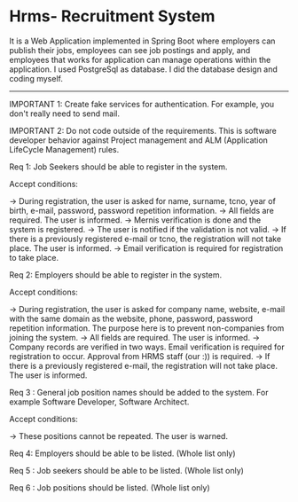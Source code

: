 # Hrms- Recruitment System

It is a Web Application implemented in Spring Boot where employers can publish their jobs, employees can see job postings and apply, and employees that works for application can manage operations within the application. I used PostgreSql as database. I did the database design and coding myself.

----------------------------------------------------------------------------------------------------------------------------------------------------------------------

IMPORTANT 1: Create fake services for authentication. For example, you don't really need to send mail.

IMPORTANT 2: Do not code outside of the requirements. This is software developer behavior against Project management and ALM (Application LifeCycle Management) rules.

Req 1: Job Seekers should be able to register in the system.

Accept conditions:

-> During registration, the user is asked for name, surname, tcno, year of birth, e-mail, password, password repetition information.
-> All fields are required. The user is informed.
-> Mernis verification is done and the system is registered. -> The user is notified if the validation is not valid. -> If there is a previously registered e-mail or tcno, the registration will not take place. The user is informed. -> Email verification is required for registration to take place.

Req 2: Employers should be able to register in the system.

Accept conditions:

-> During registration, the user is asked for company name, website, e-mail with the same domain as the website, phone, password, password repetition information. The purpose here is to prevent non-companies from joining the system. -> All fields are required. The user is informed. -> Company records are verified in two ways. Email verification is required for registration to occur. Approval from HRMS staff (our :)) is required. -> If there is a previously registered e-mail, the registration will not take place. The user is informed.

Req 3 : General job position names should be added to the system. For example Software Developer, Software Architect.

Accept conditions:

-> These positions cannot be repeated. The user is warned.

Req 4: Employers should be able to be listed. (Whole list only)

Req 5 : Job seekers should be able to be listed. (Whole list only)

Req 6 : Job positions should be listed. (Whole list only)
